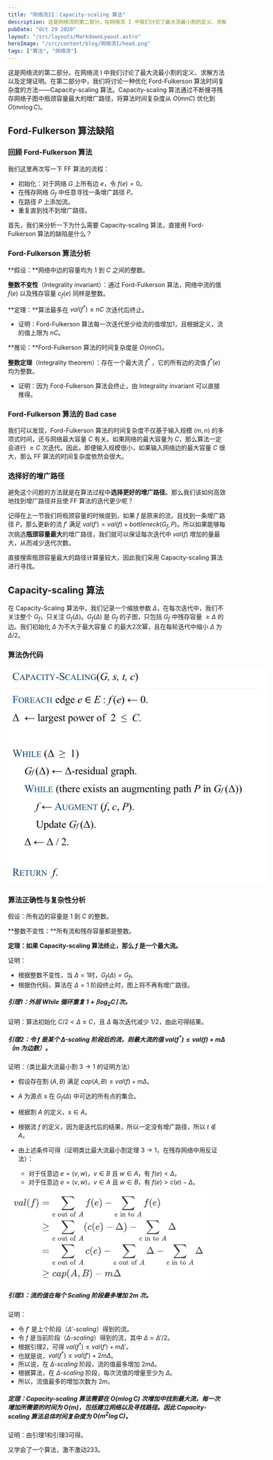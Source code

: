 ```yaml
---
title: "网络流II：Capacity-scaling 算法"
description: 这是网络流的第二部分。在网络流 I 中我们讨论了最大流最小割的定义、求解方法以及定理证明。在第二部分中，我们将讨论一种优化 Ford-Fulkerson 算法时间复杂度的方法——Capacity-scaling 算法。
pubDate: "Oct 29 2020"
layout: "/src/layouts/MarkdownLyaout.astro"
heroImage: "/src/content/blog/网络流I/head.png"
tags: ["算法", "网络流"]
---
```


这是网络流的第二部分。在网络流 I 中我们讨论了最大流最小割的定义、求解方法以及定理证明。在第二部分中，我们将讨论一种优化 Ford-Fulkerson 算法时间复杂度的方法——Capacity-scaling 算法。Capacity-scaling 算法通过不断搜寻残存网络子图中瓶颈容量最大的增广路径，将算法时间复杂度从 $O(mnC)$ 优化到 $O(mn\log C)$。

## Ford-Fulkerson 算法缺陷

### 回顾 Ford-Fulkerson 算法

我们这里再次写一下 FF 算法的流程：

- 初始化：对于网络 $G$ 上所有边 $e$，令 $f(e)=0$。
- 在残存网络 $G_f$ 中任意寻找一条增广路径 $P$。
- 在路径 $P$ 上添加流。
- 重复直到找不到增广路径。

首先，我们来分析一下为什么需要 Capacity-scaling 算法，直接用 Ford-Fulkerson 算法的缺陷是什么？

### Ford-Fulkerson 算法分析

**假设：**网络中边的容量均为 $1$ 到 $C$ 之间的整数。

**整数不变性**（Integrality invariant）：通过 Ford-Fulkerson 算法，网络中流的值 $f(e)$ 以及残存容量 $c_f(e)$ 同样是整数。

**定理：**算法最多在 $val(f^*)\leq nC$ 次迭代后终止。

- 证明：Ford-Fulkerson 算法每一次迭代至少给流的值增加1，且根据定义，流的值上限为 $nC$。

**推论：**Ford-Fulkerson 算法的时间复杂度是 $O(mnC)$。

**整数定理**（Integrality theorem）：存在一个最大流 $f^*$ ，它的所有边的流值 $f^*(e)$ 均为整数。

- 证明：因为 Ford-Fulkerson 算法会终止，由 Integrality invariant 可以直接推得。

### Ford-Fulkerson 算法的 Bad case

我们可以发现，Ford-Fulkerson 算法的时间复杂度不仅基于输入规模 $(m,n)$ 的多项式时间，还与网络最大容量 $C$ 有关。如果网络的最大容量为 $C$，那么算法一定会进行 $\geq C$ 次迭代。因此，即便输入规模很小，如果输入网络边的最大容量 $C$ 很大，那么 FF 算法的时间复杂度依然会很大。

### 选择好的增广路径

避免这个问题的方法就是在算法过程中**选择更好的增广路径**。那么我们该如何高效地找到增广路径并且使 FF 算法的迭代更少呢？

记得在上一节我们将瓶颈容量的时候提到，如果 $f$ 是原来的流，且找到一条增广路径 $P$，那么更新的流 $f'$ 满足 $val(f')=val(f)+bottleneck(G_f, P)$。所以如果能够每次挑选**瓶颈容量最大**的增广路径，我们就可以保证每次迭代中 $val(f)$ 增加的量最大，从而减少迭代次数。

直接搜索瓶颈容量最大的路径计算量较大，因此我们采用 Capacity-scaling 算法进行寻找。

## Capacity-scaling 算法

在 Capacity-Scaling 算法中，我们记录一个缩放参数 $\Delta$，在每次迭代中，我们不关注整个 $G_f$，只关注 $G_f(\Delta)$。$G_f(\Delta)$ 是 $G_f$ 的子图，只包括 $G_f$ 中残存容量 $\geq\Delta$ 的边。我们初始化 $\Delta$ 为不大于最大容量 $C$ 的最大2次幂，且在每轮迭代中缩小 $\Delta$ 为 $\Delta /2$。

### 算法伪代码
<img src="\src\content\blog\网络流II\CSalgorithm.png" alt="CSalgorithm" style="max-width: 600px" />

### 算法正确性与复杂性分析

假设：所有边的容量是 $1$ 到 $C$ 的整数。

**整数不变性：**所有流和残存容量都是整数。

**定理：如果 Capacity-scaling 算法终止，那么 $f$ 是一个最大流。**

证明：

- 根据整数不变性，当 $\Delta=1$时，$G_f(\Delta)=G_f$。
- 根据伪代码，算法在 $\Delta=1$ 阶段终止时，图上将不再有增广路径。 

##### 引理1：外层 While 循环重复 $1+\lceil \log_2 C\rceil$ 次。

证明：算法初始化 $C/2<\Delta\leq C$，且 $\Delta$ 每次迭代减少 $1/2$，由此可得结果。

##### 引理2：令 $f$ 是某个 $\Delta$-scaling 阶段后的流，则最大流的值 $val(f^*)\leq val(f)+m\Delta$（$m$ 为边数）。

证明：（类比最大流最小割 $3\to 1$ 的证明方法）

- 假设存在割 $(A,B)$ 满足 $cap(A,B)\leq val(f)+m\Delta$。
- $A$ 为源点 $s$ 在 $G_f(\Delta)$ 中可达的所有点的集合。
- 根据割 $A$ 的定义，$s\in A$。
- 根据流 $f$ 的定义，因为是迭代后的结果，所以一定没有增广路径，所以 $t\notin A$。

- 由上述条件可得（证明类比最大流最小割定理 $3\to 1$，在残存网络中用反证法）：
  - 对于任意边 $e=(v,w)$，$v\in B$ 且 $w\in A$，有 $f(e)<\Delta$。
  - 对于任意边 $e=(v,w)$，$v\in A$ 且 $w\in B$，有 $f(e)>c(e)-\Delta$。

<img src="\src\content\blog\网络流II\algorithm_val.png" alt="algorithm_val" style="max-width: 600px" />

##### 引理3：流的值在每个 Scaling 阶段最多增加 $2m$ 次。

证明：

- 令 $f'$ 是上个阶段（$\Delta'$-$scaling$）得到的流。
- 令 $f$ 是当前阶段（$\Delta$-$scaling$）得到的流，其中 $\Delta=\Delta'/2$。
- 根据引理2，可得 $val(f^*)\leq val(f')+m\Delta'$。
- 也就是说，$val(f^*)\leq val(f')+2m\Delta$。
- 所以说，在 $\Delta$-$scaling$ 阶段，流的值最多增加 $2m\Delta$。
- 根据算法，在 $\Delta$-$scaling$ 阶段，每次流值的增量至少为 $\Delta$。
- 所以，流值最多的增加次数为 $2m$。

##### 定理：Capacity-scaling 算法需要在 $O(m\log C)$ 次增加中找到最大流，每一次增加所需要的时间为 $O(m)$，包括建立网络以及寻找路径。因此 Capacity-scaling 算法总体时间复杂度为 $O(m^2\log C)$。

证明：由引理1和引理3可得。

又学会了一个算法，激不激动233。